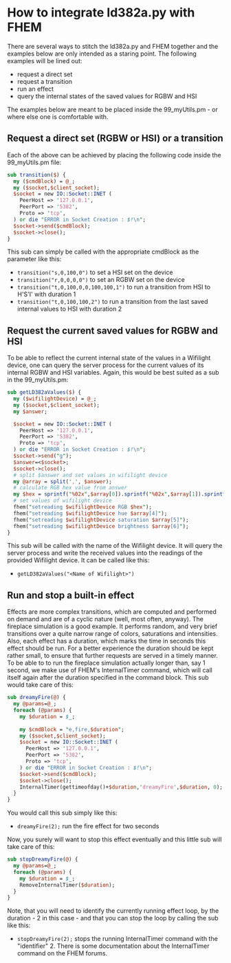 # How to integrate ld382a.py with FHEM

There are several ways to stitch the ld382a.py and FHEM together and the examples below are only intended as a staring point. The following examples will be lined out:

- request a direct set
- request a transition
- run an effect
- query the internal states of the saved values for RGBW and HSI

The examples below are meant to be placed inside the 99_myUtils.pm - or where else one is comfortable with.

## Request a direct set (RGBW or HSI) or a transition
Each of the above can be achieved by placing the following code inside the 99_myUtils.pm file:

```perl
sub transition($) {
  my ($cmdBlock) = @_;
  my ($socket,$client_socket);
  $socket = new IO::Socket::INET (
    PeerHost => '127.0.0.1',
    PeerPort => '5382',
    Proto => 'tcp',
  ) or die "ERROR in Socket Creation : $!\n";
  $socket->send($cmdBlock);
  $socket->close();
}
```
This sub can simply be called with the appropriate cmdBlock as the parameter like this:

- `transition("s,0,100,0")` to set a HSI set on the device
- `transition("r,0,0,0,0")` to set an RGBW set on the device
- `transition("t,0,100,0,0,100,100,1")` to run a transition from HSI to H'S'I' with duration 1
- `transition("t,0,100,100,2")` to run a transition from the last saved internal values to HSI with duration 2

## Request the current saved values for RGBW and HSI
To be able to reflect the current internal state of the values in a Wifilight device, one can query the server process for the current values of its internal RGBW and HSI variables. Again, this would be best suited as a sub in the 99_myUtils.pm:

```perl
sub getLD382aValues($) {
  my ($wifilightDevice) = @_;
  my ($socket,$client_socket);
  my $answer;

  $socket = new IO::Socket::INET (
    PeerHost => '127.0.0.1',
    PeerPort => '5382',
    Proto => 'tcp',
  ) or die "ERROR in Socket Creation : $!\n";
  $socket->send("g");
  $answer=<$socket>;
  $socket->close();
  # split $answer and set values in wifilight device
  my @array = split(',', $answer);
  # calculate RGB hex value from answer
  my $hex = sprintf("%02x",$array[0]).sprintf("%02x",$array[1]).sprintf("%02x",$array[2]);
  # set values of wifilight device
  fhem("setreading $wifilightDevice RGB $hex");
  fhem("setreading $wifilightDevice hue $array[4]");
  fhem("setreading $wifilightDevice saturation $array[5]");
  fhem("setreading $wifilightDevice brightness $array[6]");
}
```
This sub will be called with the name of the Wifilight device. It will query the server process and write the received values into the readings of the provided Wifilight device. It can be called like this:
- `getLD382aValues("<Name of Wifilight>")`

## Run and stop a built-in effect
Effects are more complex transitions, which are computed and performed on demand and are of a cyclic nature (well, most often, anyway). The fireplace simulation is a good example. It performs random, and very brief transitions over a quite narrow range of colors, saturations and intensities. Also, each effect has a duration, which marks the time in seconds this effect should be run. For a better experience the duration should be kept rather small, to ensure that further requests are served in a timely manner. To be able to to run the fireplace simulation actually longer than, say 1 second, we make use of FHEM's InternalTimer command, which will call itself again after the duration specified in the command block. This sub would take care of this:

```perl
sub dreamyFire(@) {
  my @params=@_;
  foreach (@params) {
    my $duration = $_;
 
    my $cmdBlock = "e,fire,$duration";
    my ($socket,$client_socket);
    $socket = new IO::Socket::INET (
      PeerHost => '127.0.0.1',
      PeerPort => '5382',
      Proto => 'tcp',
    ) or die "ERROR in Socket Creation : $!\n";
    $socket->send($cmdBlock);
    $socket->close();
    InternalTimer(gettimeofday()+$duration,'dreamyFire',$duration, 0);
  }
}
```
You would call this sub simply like this:
- `dreamyFire(2);` run the fire effect for two seconds

Now, you surely will want to stop this effect eventually and this little sub will take care of this:

```perl
sub stopDreamyFire(@) {
  my @params=@_;
  foreach (@params) {
    my $duration = $_;
    RemoveInternalTimer($duration);
  }
}
```
Note, that you will need to identify the currently running effect loop, by the duration - 2 in this case - and that you can stop the loop by calling the sub like this:
- `stopDreamyFire(2);` stops the running InternalTimer command with the "identifier" 2. There is some documentation about the InternalTimer command on the FHEM forums.
